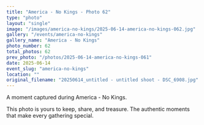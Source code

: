 ```yaml
---
title: "America - No Kings - Photo 62"
type: "photo"
layout: "single"
image: "/images/america-no-kings/2025-06-14-america-no-kings-062.jpg"
gallery: "/events/america-no-kings"
gallery_name: "America - No Kings"
photo_number: 62
total_photos: 62
prev_photo: "/photos/2025-06-14-america-no-kings-061"
date: 2025-06-14
event_slug: "america-no-kings"
location: ""
original_filename: "20250614_untitled - untitled shoot - DSC_6908.jpg"
---
```


A moment captured during America - No Kings.

This photo is yours to keep, share, and treasure. The authentic moments that make every gathering special.